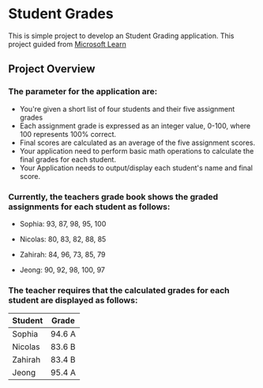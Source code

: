 # Student Grades

This is simple project to develop an Student Grading application. This project guided from [Microsoft Learn](https://learn.microsoft.com/en-us/training/modules/guided-project-calculate-print-student-grades)

## Project Overview

### The parameter for the application are:
* You're given a short list of four students and their five assignment grades
* Each assignment grade is expressed as an integer value, 0-100, where 100 represents 100% correct.
* Final scores are calculated as an average of the five assignment scores.
* Your application need to perform basic math operations to calculate the final grades for each student.
* Your Application needs to output/display each student's name and final score.

### Currently, the teachers grade book shows the graded assignments for each student as follows:

* Sophia: 93, 87, 98, 95, 100

* Nicolas: 80, 83, 82, 88, 85

* Zahirah:   84, 96, 73, 85, 79

* Jeong:  90, 92, 98, 100, 97

### The teacher requires that the calculated grades for each student are displayed as follows:

Student | Grade
--- | ---
Sophia | 94.6  A
Nicolas | 83.6  B
Zahirah | 83.4  B
Jeong | 95.4  A
